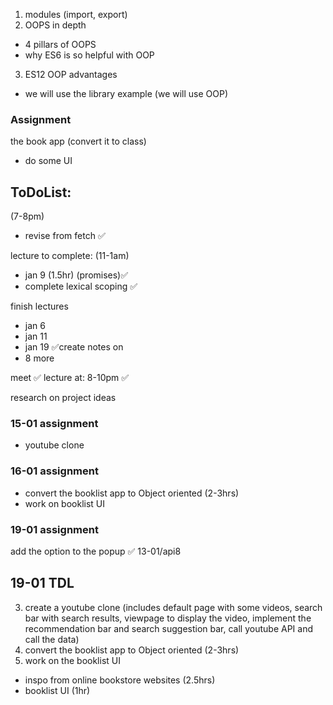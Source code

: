 1. modules (import, export)
2. OOPS in depth 
- 4 pillars of OOPS 
- why ES6 is so helpful with OOP
3. ES12 OOP advantages

- we will use the library example (we will use OOP)
### Assignment 
the book app 
(convert it to class)
- do some UI 


## ToDoList:
(7-8pm)
- revise from fetch ✅

lecture to complete: (11-1am)
- jan 9 (1.5hr)  (promises)✅
- complete lexical scoping ✅


finish lectures
- jan 6 
- jan 11 
- jan 19 ✅create notes on 
- 8 more 

meet               ✅
lecture at: 8-10pm ✅


research on project ideas 





### 15-01 assignment 
- youtube clone 
### 16-01 assignment 
- convert the booklist app to Object oriented (2-3hrs)
- work on booklist UI 
### 19-01 assignment
add the option to the popup ✅ 13-01/api8















## 19-01 TDL
3. create a youtube clone (includes default page with some videos, search bar with search results, viewpage to display the video, implement the recommendation bar and search suggestion bar, call youtube API and call the data) 
4. convert the booklist app to Object oriented (2-3hrs)
5. work on the booklist UI 
- inspo from online bookstore websites (2.5hrs)
- booklist UI (1hr)





